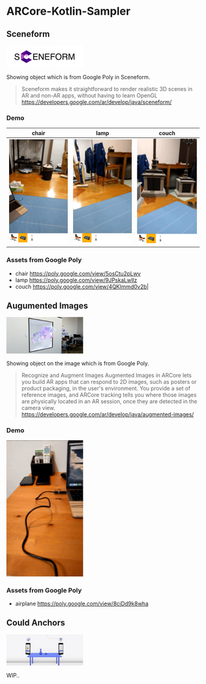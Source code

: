 # ARCore-Kotlin-Sampler

## Sceneform
<img src="readmeImages/sceneform.jpg" width=200>

Showing object which is from Google Poly in Sceneform.

>Sceneform makes it straightforward to render realistic 3D scenes in AR and non-AR apps, without having to learn OpenGL
https://developers.google.com/ar/develop/java/sceneform/

### Demo
|chair|lamp|couch|
|:-:|:-:|:-:|
|<img src="gifs/chair.gif" width=200>|<img src="gifs/lamp.gif" width=200>|<img src="gifs/couch.gif" width=200>|

### Assets from Google Poly
- chair https://poly.google.com/view/5osCtu2pLwv
- lamp https://poly.google.com/view/9JPskaLwlIz
- couch https://poly.google.com/view/4QKlmmd0v2b|

## Augumented Images
<img src="readmeImages/augmented_images.png" width=200>

Showing object on the image which is from Google Poly.

>Recognize and Augment Images
Augmented Images in ARCore lets you build AR apps that can respond to 2D images, such as posters or product packaging, in the user's environment. You provide a set of reference images, and ARCore tracking tells you where those images are physically located in an AR session, once they are detected in the camera view.
https://developers.google.com/ar/develop/java/augmented-images/

### Demo
<img src="gifs/airplane.gif" width=200>

### Assets from Google Poly
- airplane https://poly.google.com/view/8ciDd9k8wha

## Could Anchors
<img src="readmeImages/cloud_anchors.png" width=200>

WIP..
